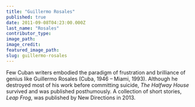 ```yaml
---
title: "Guillermo Rosales"
published: true
date: 2011-09-08T04:23:00.000Z
last_name: "Rosales"
contributor_type:
image_path:
image_credit:
featured_image_path:
slug: guillermo-rosales
---
```


Few Cuban writers embodied the paradigm of frustration and brilliance of genius like Guillermo Rosales (Cuba, 1946 – Miami, 1993). Although he destroyed most of his work before committing suicide, _The Halfway House_ survived and was published posthumously. A collection of short stories, _Leap Frog_, was published by New Directions in 2013.


